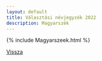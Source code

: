 ```yaml
---
layout: default
title: Választási névjegyzék 2022
description: Magyarszék
---
```


{% include Magyarszeek.html %}

[Vissza](./)